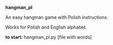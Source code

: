 <h26><b>hangman_pl</b></h26>

An easy hangman game with Polish instructions. 

Works for Polish and English alphabet.

<b>to start:</b>
hangman_pl.py [file with words]
